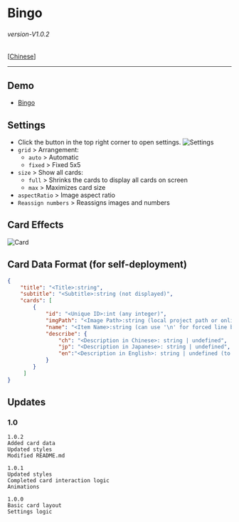 # Bingo
###### *version-V1.0.2*　
[[Chinese](https://github.com/jx06T/bingo)]

---

## Demo
- [Bingo](https://bingo-jx.vercel.app/)

## Settings
- Click the button in the top right corner to open settings.
![Settings](https://i.imgur.com/mxQTtrp.png)
- `grid` > Arrangement:
  - `auto` > Automatic
  - `fixed` > Fixed 5x5
- `size` > Show all cards:
  - `full` > Shrinks the cards to display all cards on screen
  - `max` > Maximizes card size
- `aspectRatio` > Image aspect ratio
- `Reassign numbers` > Reassigns images and numbers

## Card Effects
![Card](https://i.imgur.com/Zj6rIzi.png)

## Card Data Format (for self-deployment)
```json
{
    "title": "<Title>:string",
    "subtitle": "<Subtitle>:string (not displayed)",
    "cards": [
        {
            "id": "<Unique ID>:int (any integer)",
            "imgPath": "<Image Path>:string (local project path or online image URL)",
            "name": "<Item Name>:string (can use '\n' for forced line breaks)",
            "describe": {
                "ch": "<Description in Chinese>: string | undefined",
                "jp": "<Description in Japanese>: string | undefined",
                "en":"<Description in English>: string | undefined (to add another language, simply add a new key)"
            }
        }
     ]
}

```

## Updates

### 1.0
```
1.0.2
Added card data
Updated styles
Modified README.md

1.0.1
Updated styles
Completed card interaction logic
Animations

1.0.0
Basic card layout
Settings logic

```